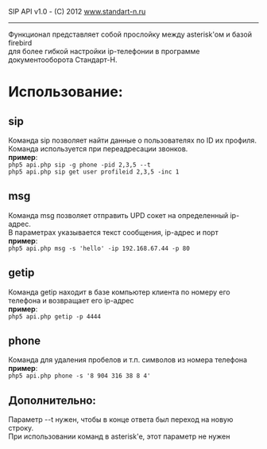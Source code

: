 SIP API v1.0 - (C) 2012 www.standart-n.ru

***

Функционал представляет собой прослойку между asterisk'ом и базой firebird<br>
для более гибкой настройки ip-телефонии в программе документооборота Стандарт-Н.

# Использование: #

## sip
Команда sip позволяет найти данные о пользователях по ID их профиля.<br/>
Команда используется при переадресации звонков.<br/>
**пример**:<br/>
`php5 api.php sip -g phone -pid 2,3,5 --t`<br/>
`php5 api.php sip get user profileid 2,3,5 -inc 1`<br/>

## msg
Команда msg позволяет отправить UPD сокет на определенный ip-адрес.<br/>
В параметрах указывается текст сообщения, ip-адрес и порт<br/>
**пример**:<br/>
`php5 api.php msg -s 'hello' -ip 192.168.67.44 -p 80`<br/>

## getip
Команда getip находит в базе компьютер клиента по номеру его телефона и возвращает его ip-адрес<br/>
**пример**:<br/>
`php5 api.php getip -p 4444`<br/>

## phone
Команда для удаления пробелов и т.п. символов из номера телефона<br/>
**пример**:<br/>
`php5 api.php phone -s '8 904 316 38 8 4'`<br/>


## Дополнительно:
Параметр --t нужен, чтобы в конце ответа был переход на новую строку.<br/>
При использовании команд в asterisk'e, этот параметр не нужен<br/>
